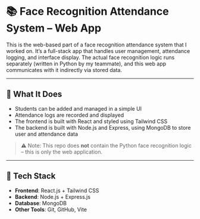 # 📚 Face Recognition Attendance System – Web App

This is the web-based part of a face recognition attendance system that I worked on. It’s a full-stack app that handles user management, attendance logging, and interface display. The actual face recognition logic runs separately (written in Python by my teammate), and this web app communicates with it indirectly via stored data.

---

## 🚀 What It Does

- Students can be added and managed in a simple UI
- Attendance logs are recorded and displayed
- The frontend is built with React and styled using Tailwind CSS
- The backend is built with Node.js and Express, using MongoDB to store user and attendance data

> ⚠️ Note: This repo does **not** contain the Python face recognition logic – this is only the web application.

---

## 🔧 Tech Stack

- **Frontend**: React.js + Tailwind CSS
- **Backend**: Node.js + Express.js
- **Database**: MongoDB
- **Other Tools**: Git, GitHub, Vite


